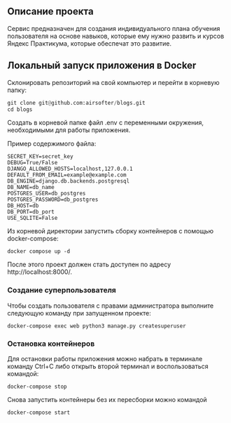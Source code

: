 ## Описание проекта

Сервис предназначен для создания индивидуального плана обучения пользователя на основе навыков, которые ему нужно развить и курсов Яндекс Практикума, которые обеспечат это развитие.


## Локальный запуск приложения в Docker  

Склонировать репозиторий на свой компьютер и перейти в корневую папку:
```python
git clone git@github.com:airsofter/blogs.git
cd blogs
```

Создать в корневой папке файл .env с переменными окружения, необходимыми
для работы приложения.

Пример содержимого файла:
```
SECRET_KEY=secret_key
DEBUG=True/False
DJANGO_ALLOWED_HOSTS=localhost,127.0.0.1
DEFAULT_FROM_EMAIL=example@example.com
DB_ENGINE=django.db.backends.postgresql
DB_NAME=db_name
POSTGRES_USER=db_postgres
POSTGRES_PASSWORD=db_postgres
DB_HOST=db
DB_PORT=db_port
USE_SQLITE=False
```

Из корневой директории запустить сборку контейнеров с помощью
docker-compose:
```
docker compose up -d
```

После этого проект должен стать доступен по адресу  http://localhost:8000/.

### Создание суперпользователя

Чтобы создать пользователя с правами администратора выполните следующую команду при запущенном проекте:
```
docker-compose exec web python3 manage.py createsuperuser
```


### Остановка контейнеров

Для остановки работы приложения можно набрать в терминале команду Ctrl+C
либо открыть второй терминал и воспользоваться командой:
```
docker-compose stop
```

Снова запустить контейнеры без их пересборки можно командой
```
docker-compose start
```